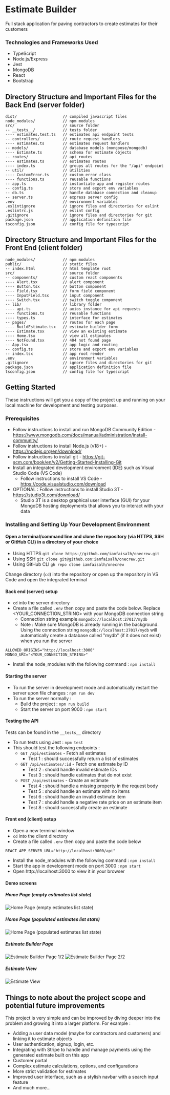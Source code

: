 # Estimate Builder

Full stack application for paving contractors to create estimates for their customers

### Technologies and Frameworks Used

- TypeScript
- Node.js/Express
- Jest
- MongoDB
- React
- Bootstrap

## Directory Structure and Important Files for the Back End (server folder)

```
dist/                    // compiled javascript files
node_modules/            // npm modules
src/                     // source folder
-- __tests__/            // tests folder
---- estimates.test.ts   // estimates api endpoint tests
-- controllers/          // route request handlers
---- estimates.ts        // estimates request handlers
-- models/               // database models (mongoose/mongodb)
---- Estimate.ts         // schema for estimate objects
-- routes/               // api routes
---- estimates.ts        // estimates routes
---- index.ts            // groups all routes for the "/api" endpoint
-- util/                 // utilities
---- CustomError.ts      // custom error class
---- functions.ts        // reusable functions
-- app.ts                // instantiate app and register routes
-- config.ts             // store and export env variables
-- db.ts                 // handle database connection and cleanup
-- server.ts             // express server config
.env                     // environment variables
.eslintignore            // ignore files and directories for eslint
.eslintrc.js             // eslint config
.gitignore               // ignore files and directories for git
package.json             // application definition file
tsconfig.json            // config file for typescript
```

## Directory Structure and Important Files for the Front End (client folder)

```
node_modules/            // npm modules
public/                  // static files
-- index.html            // html template root
src/                     // source folder
-- components/           // custom react components
---- Alert.tsx           // alert component
---- Button.tsx          // button component
---- Field.tsx           // form field component
---- InputField.tsx      // input component
---- Switch.tsx          // switch toggle component
-- lib/                  // library folder
---- api.ts              // axios instance for api requests
---- functions.ts        // reusable functions
---- types.ts            // interface for estimates
-- pages/                // routes for each page
---- BuildEstimate.tsx   // estimate builder form
---- Estimate.tsx        // view an existing estimate
---- Home.tsx            // view all estimates
---- NotFound.tsx        // 404 not found page
-- App.tsx               // app logic and routing
-- config.ts             // store and export env variables
-- index.tsx             // app root render
.env                     // environment variables
.gitignore               // ignore files and directories for git
package.json             // application definition file
tsconfig.json            // config file for typescript
```

## Getting Started

These instructions will get you a copy of the project up and running on your local machine for development and testing purposes.

### Prerequisites

- Follow instructions to install and run MongoDB Community Edition - https://www.mongodb.com/docs/manual/administration/install-community/
- Follow instructions to install Node.js (v18+) - https://nodejs.org/en/download/
- Follow instructions to install git - https://git-scm.com/book/en/v2/Getting-Started-Installing-Git
- Install an integrated development environment (IDE) such as Visual Studio Code (VS Code)
  - Follow instructions to install VS Code - https://code.visualstudio.com/download
- OPTIONAL : Follow instructions to install Studio 3T - https://studio3t.com/download/
  - Studio 3T is a desktop graphical user interface (GUI) for your MongoDB hosting deployments that allows you to interact with your data

### Installing and Setting Up Your Development Environment

#### Open a terminal/command line and clone the repository (via HTTPS, SSH or GitHub CLI) in a directory of your choice

- Using HTTPS `git clone https://github.com/iamfaisalh/onecrew.git`
- Using SSH `git clone git@github.com:iamfaisalh/onecrew.git`
- Using GitHub CLI `gh repo clone iamfaisalh/onecrew`

Change directory (`cd`) into the repository or open up the repository in VS Code and open the integrated terminal

#### Back end (server) setup

- `cd` into the server directory
- Create a file called `.env` then copy and paste the code below. Replace <YOUR_CONNECTION_STRING> with your MongoDB connection string
  - Connection string example `mongodb://localhost:27017/mydb`
  - Note : Make sure MongoDB is already running in the background. Using the connection string `mongodb://localhost:27017/mydb` will automatically create a database called "mydb" (if it does not exist) when you run the server

```
ALLOWED_ORIGINS="http://localhost:3000"
MONGO_URI="<YOUR_CONNECTION_STRING>"
```

- Install the node_modules with the following command : `npm install`

#### Starting the server

- To run the server in development mode and automatically restart the server upon file changes : `npm run dev`
- To run the server normally :
  - Build the project : `npm run build`
  - Start the server on port 9000 : `npm start`

#### Testing the API

Tests can be found in the `__tests__` directory

- To run tests using Jest : `npm test`
- This should test the following endpoints :
  - `GET /api/estimates` - Fetch all estimates
    - Test 1 : should successfully return a list of estimates
  - `GET /api/estimates/:id` - Fetch one estimate by ID
    - Test 2 : should handle invalid estimate IDs
    - Test 3 : should handle estimates that do not exist
  - `POST /api/estimates` - Create an estimate
    - Test 4 : should handle a missing property in the request body
    - Test 5 : should handle an estimate with no items
    - Test 6 : should handle an invalid estimate item
    - Test 7 : should handle a negative rate price on an estimate item
    - Test 8 : should successfully create an estimate

#### Front end (client) setup

- Open a new terminal window
- `cd` into the client directory
- Create a file called `.env` then copy and paste the code below

```
REACT_APP_SERVER_URL="http://localhost:9000/api"
```

- Install the node_modules with the following command : `npm install`
- Start the app in development mode on port 3000 : `npm start`
- Open http://localhost:3000 to view it in your browser

#### Demo screens

##### Home Page (empty estimates list state)

<img alt="Home Page (empty estimates list state)" src="https://github.com/user-attachments/assets/3ac2d81e-924c-476d-9063-517911e1cb13">

##### Home Page (populated estimates list state)

<img alt="Home Page (populated estimates list state)" src="https://github.com/user-attachments/assets/8ff77c32-2de3-40cd-b228-e239cbd7ee6b">

##### Estimate Builder Page

<img alt="Estimate Builder Page 1/2" src="https://github.com/user-attachments/assets/7320a559-620b-41b1-abce-974b3fdf800d">
<img alt="Estimate Builder Page 2/2" src="https://github.com/user-attachments/assets/b8ff6d24-fbd8-41f7-90c0-bc702b96c46e">

##### Estimate View

<img alt="Estimate View" src="https://github.com/user-attachments/assets/49629b8b-0e0f-45c0-b306-c5aeba1d2674">

## Things to note about the project scope and potential future improvements

This project is very simple and can be improved by diving deeper into the problem and growing it into a larger platform. For example :

- Adding a user data model (maybe for contractors and customers) and linking it to estimate objects
- User authentication, signup, login, etc.
- Integrating with Stripe to handle and manage payments using the generated estimate built on this app
- Customer portal
- Complex estimate calculations, options, and configurations
- More strict validation for estimates
- Improved user interface, such as a stylish navbar with a search input feature
- And much more...
